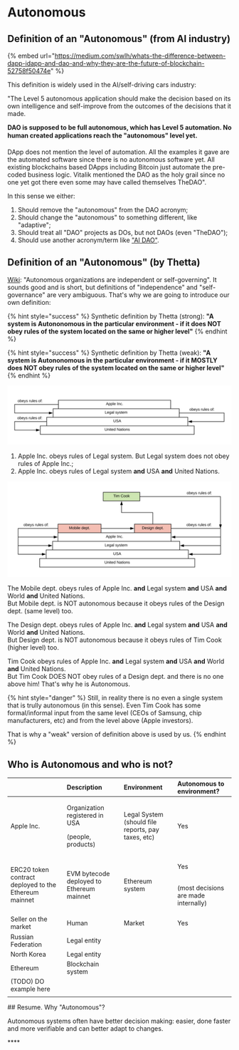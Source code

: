 # Autonomous

## Definition of an "Autonomous" \(from AI industry\)

{% embed url="https://medium.com/swlh/whats-the-difference-between-dapp-idapp-and-dao-and-why-they-are-the-future-of-blockchain-52758f50474e" %}

This definition is widely used in the AI/self-driving cars industry:

"The Level 5 autonomous application should make the decision based on its own intelligence and self-improve from the outcomes of the decisions that it made.

**DAO is supposed to be full autonomous, which has Level 5 automation. No human created applications reach the "autonomous" level yet.**

DApp does not mention the level of automation. All the examples it gave are the automated software since there is no autonomous software yet. All existing blockchains based DApps including Bitcoin just automate the pre-coded business logic. Vitalik mentioned the DAO as the holy grail since no one yet got there even some may have called themselves TheDAO". 

In this sense we either:

1. Should remove the "autonomous" from the DAO acronym;
2. Should change the "autonomous" to something different, like "adaptive";
3. Should treat all "DAO" projects as DOs, but not DAOs \(even "TheDAO"\);
4. Should use another acronym/term like ["AI DAO"](https://medium.com/@trentmc0/ai-daos-and-three-paths-to-get-there-cfa0a4cc37b8). 

## Definition of an "Autonomous" \(by Thetta\)

[Wiki](https://en.wikipedia.org/wiki/Autonomy): "Autonomous organizations are independent or self-governing". It sounds good and is short, but definitions of "independence" and "self-governance" are very ambiguous. That's why we are going to introduce our own definition:

{% hint style="success" %}
Synthetic definition by Thetta \(strong\): **"A system is Autononomous in the particular environment - if it does NOT obey rules of the system located on the same or higher level"**
{% endhint %}

{% hint style="success" %}
Synthetic definition by Thetta \(weak\): **"A system is Autononomous in the particular environment - if it MOSTLY does NOT obey rules of the system located on the same or higher level"**
{% endhint %}

![](../.gitbook/assets/a1.png)

1. Apple Inc. obeys rules of Legal system. But Legal system does not obey rules of Apple Inc.; 
2. Apple Inc. obeys rules of Legal system **and** USA **and** United Nations.

![](../.gitbook/assets/a2.png)

The Mobile dept. obeys rules of Apple Inc. **and** Legal system **and** USA **and** World **and** United Nations.   
But Mobile dept. is NOT autonomous because it obeys rules of the Design dept. \(same level\) too.

The Design dept. obeys rules of Apple Inc. **and** Legal system **and** USA **and** World **and** United Nations.  
But Design dept. is NOT autonomous because it obeys rules of Tim Cook \(higher level\) too.

Tim Cook obeys rules of Apple Inc. **and** Legal system **and** USA **and** World **and** United Nations.  
But Tim Cook DOES NOT obey rules of a Design dept. and there is no one above him! That's why he is Autonomous.

{% hint style="danger" %}
Still, in reality there is no even a single system that is trully autonomous \(in this sense\). Even Tim Cook has some formal/informal input from the same level \(CEOs of Samsung, chip manufacturers, etc\) and from the level above \(Apple investors\).

That is why a "weak" version of definition above is used by us.
{% endhint %}

## Who is Autonomous and who is not?

<table>
  <thead>
    <tr>
      <th style="text-align:left"></th>
      <th style="text-align:left">Description</th>
      <th style="text-align:left">Environment</th>
      <th style="text-align:left">Autonomous to environment?</th>
    </tr>
  </thead>
  <tbody>
    <tr>
      <td style="text-align:left">Apple Inc.</td>
      <td style="text-align:left">
        <p>Organization registered in USA</p>
        <p>(people, products)</p>
      </td>
      <td style="text-align:left">Legal System
        <br />(should file reports, pay taxes, etc)</td>
      <td style="text-align:left">Yes</td>
    </tr>
    <tr>
      <td style="text-align:left">ERC20 token contract deployed to the Ethereum mainnet</td>
      <td style="text-align:left">EVM bytecode deployed to Ethereum mainnet</td>
      <td style="text-align:left">Ethereum system</td>
      <td style="text-align:left">
        <p>Yes</p>
        <p>
          <br />(most decisions are made internally)</p>
      </td>
    </tr>
    <tr>
      <td style="text-align:left">Seller on the market</td>
      <td style="text-align:left">Human</td>
      <td style="text-align:left">Market</td>
      <td style="text-align:left">Yes</td>
    </tr>
    <tr>
      <td style="text-align:left">Russian Federation</td>
      <td style="text-align:left">Legal entity</td>
      <td style="text-align:left"></td>
      <td style="text-align:left"></td>
    </tr>
    <tr>
      <td style="text-align:left">North Korea</td>
      <td style="text-align:left">Legal entity</td>
      <td style="text-align:left"></td>
      <td style="text-align:left"></td>
    </tr>
    <tr>
      <td style="text-align:left">Ethereum</td>
      <td style="text-align:left">Blockchain system</td>
      <td style="text-align:left"></td>
      <td style="text-align:left"></td>
    </tr>
    <tr>
      <td style="text-align:left">(TODO) DO example here</td>
      <td style="text-align:left"></td>
      <td style="text-align:left"></td>
      <td style="text-align:left"></td>
    </tr>
    <tr>
      <td style="text-align:left"></td>
      <td style="text-align:left"></td>
      <td style="text-align:left"></td>
      <td style="text-align:left"></td>
    </tr>
  </tbody>
</table>## Resume. Why "Autonomous"?

Autonomous systems often have better decision making: easier, done faster and more verifiable and can better adapt to changes.



\*\*\*\*

